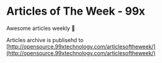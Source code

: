 # Articles of The Week - 99x
Awesome articles weekly 📖

Articles archive is publisehd to [http://opensource.99xtechnology.com/articlesoftheweek/](http://opensource.99xtechnology.com/articlesoftheweek/)
